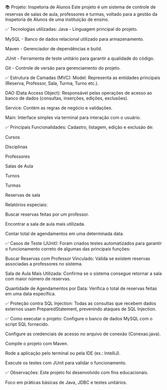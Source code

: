 📚 Projeto: Inspetoria de Alunos
Este projeto é um sistema de controle de reservas de salas de aula, professores e turmas, voltado para a gestão da Inspetoria de Alunos de uma instituição de ensino.

✅ Tecnologias utilizadas:
Java - Linguagem principal do projeto.

MySQL - Banco de dados relacional utilizado para armazenamento.

Maven - Gerenciador de dependências e build.

JUnit - Ferramenta de teste unitário para garantir a qualidade do código.

Git - Controle de versão para gerenciamento do projeto.

✅ Estrutura de Camadas (MVC):
Model: Representa as entidades principais (Reserva, Professor, Sala, Turma, Turno etc.).

DAO (Data Access Object): Responsável pelas operações de acesso ao banco de dados (consultas, inserções, edições, exclusões).

Service: Contém as regras de negócio e validações.

Main: Interface simples via terminal para interação com o usuário.

✅ Principais Funcionalidades:
Cadastro, listagem, edição e exclusão de:

Cursos

Disciplinas

Professores

Salas de Aula

Turnos

Turmas

Reservas de sala

Relatórios especiais:

Buscar reservas feitas por um professor.

Encontrar a sala de aula mais utilizada.

Contar total de agendamentos em uma determinada data.

✅ Casos de Teste (JUnit):
Foram criados testes automatizados para garantir o funcionamento correto de algumas das principais funções:

Buscar Reservas com Professor Vinculado:
Valida se existem reservas associadas a professores no sistema.

Sala de Aula Mais Utilizada:
Confirma se o sistema consegue retornar a sala com maior número de reservas.

Quantidade de Agendamentos por Data:
Verifica o total de reservas feitas em uma data específica.

✅ Proteção contra SQL Injection:
Todas as consultas que recebem dados externos usam PreparedStatement, prevenindo ataques de SQL Injection.

✅ Como executar o projeto:
Configure o banco de dados MySQL com o script SQL fornecido.

Configure as credenciais de acesso no arquivo de conexão (Conexao.java).

Compile o projeto com Maven.

Rode a aplicação pelo terminal ou pela IDE (ex.: IntelliJ).

Execute os testes com JUnit para validar o funcionamento.

✅ Observações:
Este projeto foi desenvolvido com fins educacionais.

Foco em práticas básicas de Java, JDBC e testes unitários.
